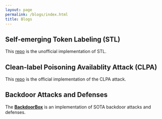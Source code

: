 ```yaml
---
layout: page
permalink: /blogs/index.html
title: Blogs
---
```

## Self-emerging Token Labeling (STL)
This [repo](https://github.com/NVlabs/STL) is the unofficial implementation of STL.

## Clean-label Poisoning Availablity Attack (CLPA)
This [repo](https://github.com/bxz9200/CLPA) is the official implementation of the CLPA attack.

## Backdoor Attacks and Defenses
The [**BackdoorBox**](https://github.com/THUYimingLi/BackdoorBox) is an implementation of SOTA backdoor attacks and defenses.
